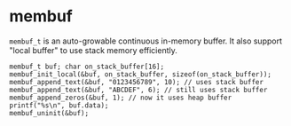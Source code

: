 membuf
======

`membuf_t` is an auto-growable continuous in-memory buffer. It also support "local buffer" to use stack memory efficiently.

    membuf_t buf; char on_stack_buffer[16];
    membuf_init_local(&buf, on_stack_buffer, sizeof(on_stack_buffer));
    membuf_append_text(&buf, "0123456789", 10); // uses stack buffer
    membuf_append_text(&buf, "ABCDEF", 6); // still uses stack buffer
    membuf_append_zeros(&buf, 1); // now it uses heap buffer
    printf("%s\n", buf.data);
    membuf_uninit(&buf);

